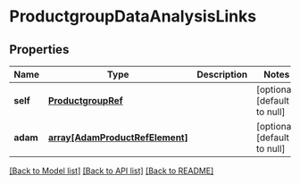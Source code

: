 # ProductgroupDataAnalysisLinks

## Properties
Name | Type | Description | Notes
------------ | ------------- | ------------- | -------------
**self** | [**ProductgroupRef**](ProductgroupRef.md) |  | [optional] [default to null]
**adam** | [**array[AdamProductRefElement]**](AdamProductRefElement.md) |  | [optional] [default to null]

[[Back to Model list]](../README.md#documentation-for-models) [[Back to API list]](../README.md#documentation-for-api-endpoints) [[Back to README]](../README.md)


